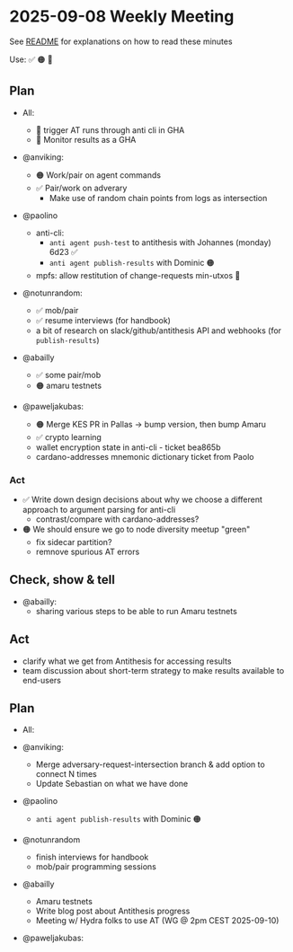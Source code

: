 # 2025-09-08 Weekly Meeting

See [README](README.md) for explanations on how to read these minutes

Use: ✅ 🟠 🔴 

## Plan

* All:
  * 🔴 trigger AT runs through anti cli in GHA
  * 🔴 Monitor results as a GHA

* @anviking:
  * 🟠 Work/pair on agent commands
  * ✅ Pair/work on adverary 
    * Make use of random chain points from logs as intersection

* @paolino
  - anti-cli: 
     - `anti agent push-test` to antithesis with Johannes (monday) 6d23  ✅ 
     - `anti agent publish-results` with Dominic 🟠 
  - mpfs: allow restitution of change-requests min-utxos 🔴 

* @notunrandom:
  - ✅ mob/pair
  - ✅ resume interviews (for handbook)
  - a bit of research on slack/github/antithesis API and webhooks (for `publish-results`)

* @abailly
  - ✅ some pair/mob
  - 🟠 amaru testnets

* @paweljakubas:
  * 🟠 Merge KES PR in Pallas -> bump version, then bump Amaru
  * ✅ crypto learning
  * wallet encryption state in anti-cli - ticket bea865b
  * cardano-addresses mnemonic dictionary ticket from Paolo

### Act

* ✅ Write down design decisions about why we choose a different approach to argument parsing for anti-cli
  * contrast/compare with cardano-addresses?
* 🟠 We should ensure we go to node diversity meetup "green"
  * fix sidecar partition?
  * remnove spurious AT errors

## Check, show & tell

* @abailly:
  * sharing various steps to be able to run Amaru testnets
  
## Act

* clarify what we get from Antithesis for accessing results
* team discussion about short-term strategy to make results available to end-users

## Plan

* All:

* @anviking:
  * Merge adversary-request-intersection branch & add option to connect N times
  * Update Sebastian on what we have done

* @paolino
  - `anti agent publish-results` with Dominic 🟠 

* @notunrandom
  * finish interviews for handbook
  * mob/pair programming sessions

* @abailly
  * Amaru testnets
  * Write blog post about Antithesis progress
  * Meeting w/ Hydra folks to use AT (WG @ 2pm CEST 2025-09-10)

* @paweljakubas:
